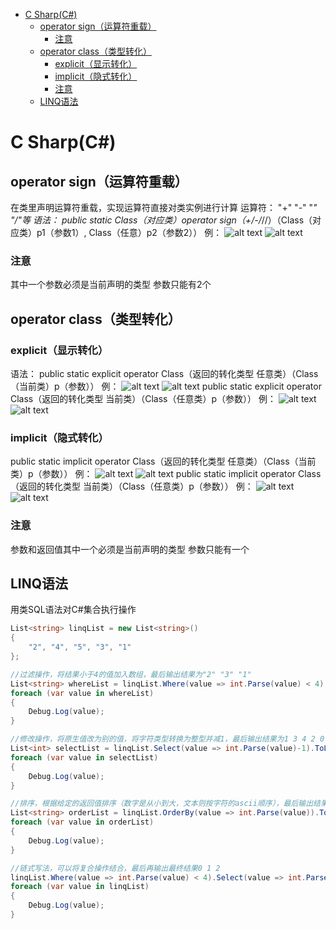 - [C Sharp(C#)](#c-sharpc)
  - [operator sign（运算符重载）](#operator-sign运算符重载)
    - [注意](#注意)
  - [operator class（类型转化）](#operator-class类型转化)
    - [explicit（显示转化）](#explicit显示转化)
    - [implicit（隐式转化）](#implicit隐式转化)
    - [注意](#注意-1)
  - [LINQ语法](#linq语法)


# C Sharp(C#)
## operator sign（运算符重载）
在类里声明运算符重载，实现运算符直接对类实例进行计算
运算符：
"+" "-" "*" "/"等
语法：
public static Class（对应类）operator sign（+/-/*//）（Class（对应类）p1（参数1）, Class（任意）p2（参数2））
例：
![alt text](assets/c_sharp/image.png)
![alt text](assets/c_sharp/image-1.png)
### 注意
其中一个参数必须是当前声明的类型
参数只能有2个

## operator class（类型转化）
### explicit（显示转化）
语法：
public static explicit operator Class（返回的转化类型 任意类）（Class（当前类）p（参数））
例：
![alt text](assets/c_sharp/image-2.png)
![alt text](assets/c_sharp/image-3.png)
public static explicit operator Class（返回的转化类型 当前类）（Class（任意类）p（参数））
例：
![alt text](assets/c_sharp/image-4.png)
![alt text](assets/c_sharp/image-5.png)
### implicit（隐式转化）
public static implicit operator Class（返回的转化类型 任意类）（Class（当前类）p（参数））
例：
![alt text](assets/c_sharp/image-6.png)
![alt text](assets/c_sharp/image-7.png)
public static implicit operator Class（返回的转化类型 当前类）（Class（任意类）p（参数））
例：
![alt text](assets/c_sharp/image-8.png)
![alt text](assets/c_sharp/image-9.png)
### 注意
参数和返回值其中一个必须是当前声明的类型
参数只能有一个

## LINQ语法
用类SQL语法对C#集合执行操作
```C#
List<string> linqList = new List<string>()
{
    "2", "4", "5", "3", "1"
};

//过滤操作，将结果小于4的值加入数组，最后输出结果为"2" "3" "1"
List<string> whereList = linqList.Where(value => int.Parse(value) < 4).ToList();
foreach (var value in whereList)
{
    Debug.Log(value);
}

//修改操作，将原生值改为别的值，将字符类型转换为整型并减1，最后输出结果为1 3 4 2 0
List<int> selectList = linqList.Select(value => int.Parse(value)-1).ToList();
foreach (var value in selectList)
{
    Debug.Log(value);
}

//排序，根据给定的返回值排序（数字是从小到大，文本则按字符的ascii顺序），最后输出结果为"1" "2" "3" "4" "5"
List<string> orderList = linqList.OrderBy(value => int.Parse(value)).ToList();
foreach (var value in orderList)
{
    Debug.Log(value);
}

//链式写法，可以将复合操作结合，最后再输出最终结果0 1 2
linqList.Where(value => int.Parse(value) < 4).Select(value => int.Parse(value) - 1).OrderBy(value => value).ToList();
foreach (var value in linqList)
{
    Debug.Log(value);
}

```